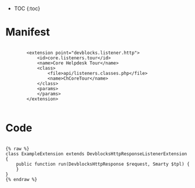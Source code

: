 * TOC
{:toc}

# Manifest

<pre>
<code class="language-xml">
		&lt;extension point=&quot;devblocks.listener.http&quot;&gt;
			&lt;id&gt;core.listeners.tour&lt;/id&gt;
			&lt;name&gt;Core Helpdesk Tour&lt;/name&gt;
			&lt;class&gt;
				&lt;file&gt;api/listeners.classes.php&lt;/file&gt;
				&lt;name&gt;ChCoreTour&lt;/name&gt;
			&lt;/class&gt;
			&lt;params&gt;
			&lt;/params&gt;
		&lt;/extension&gt;
</code>
</pre>

# Code

<pre>
<code class="language-php">
{% raw %}
class ExampleExtension extends DevblocksHttpResponseListenerExtension {
	public function run(DevblocksHttpResponse $request, Smarty $tpl) {
	}
}
{% endraw %}
</code>
</pre>

